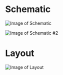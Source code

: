 # Schematic
![Image of Schematic](https://github.com/reederward1285/GermanyInternship/blob/master/docs/RAMPS%201.4/240px-Arduinomega1-4connectors.png)


![Image of Schematic #2](https://github.com/reederward1285/GermanyInternship/blob/master/docs/RAMPS%201.4/240px-RAMPS1.4schematic.png)

# Layout
![Image of Layout](https://github.com/reederward1285/GermanyInternship/blob/master/docs/RAMPS%201.4/240px-Ramps_v1.4_shield_bothsides.png)
